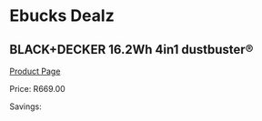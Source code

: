 
# Ebucks Dealz
## BLACK+DECKER 16.2Wh 4in1 dustbuster®
[Product Page](https://www.ebucks.com/web/shop/productSelected.do?prodId=1069267589&catId=998409624)

Price: R669.00

Savings: 


	